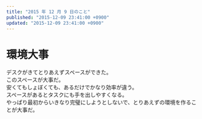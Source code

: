 ```yaml
---
title: "2015 年 12 月 9 日のこと"
published: "2015-12-09 23:41:00 +0900"
updated: "2015-12-09 23:41:00 +0900"
---
```


# 環境大事

デスクがきてとりあえずスペースができた。  
このスペースが大事だ。  
安くてもしょぼくても、あるだけでかなり効率が違う。  
スペースがあるとタスクにも手を出しやすくなる。  
やっぱり最初からいきなり完璧にしようとしないで、とりあえずの環境を作ることが大事だ。
